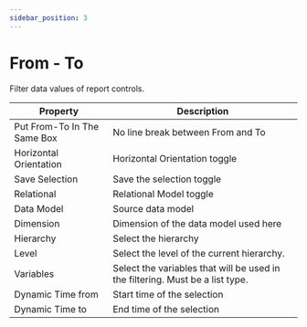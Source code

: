 ```yaml
---
sidebar_position: 3
---
```

# From - To

Filter data values of report controls.

| Property | Description |
| --- | --- |
| Put From-To In The Same Box | No line break between From and To |
| Horizontal Orientation | Horizontal Orientation toggle |
| Save Selection | Save the selection toggle |
| Relational | Relational Model toggle |
| Data Model | Source data model |
| Dimension | Dimension of the data model used here |
| Hierarchy | Select the hierarchy |
| Level | Select the level of the current hierarchy. |
| Variables | Select the variables that will be used in the filtering. Must be a list type. |
| Dynamic Time from | Start time of the selection |
| Dynamic Time to | End time of the selection |

